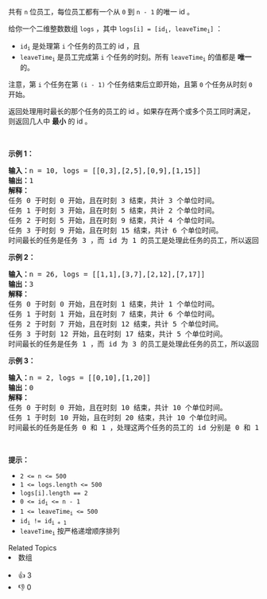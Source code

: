 <p>共有 <code>n</code> 位员工，每位员工都有一个从 <code>0</code> 到 <code>n - 1</code> 的唯一 id 。</p>

<p>给你一个二维整数数组 <code>logs</code> ，其中 <code>logs[i] = [id<sub>i</sub>, leaveTime<sub>i</sub>]</code> ：</p>

<ul> 
 <li><code>id<sub>i</sub></code> 是处理第 <code>i</code> 个任务的员工的 id ，且</li> 
 <li><code>leaveTime<sub>i</sub></code> 是员工完成第 <code>i</code> 个任务的时刻。所有 <code>leaveTime<sub>i</sub></code> 的值都是 <strong>唯一</strong> 的。</li> 
</ul>

<p>注意，第 <code>i</code> 个任务在第 <code>(i - 1)</code> 个任务结束后立即开始，且第 <code>0</code> 个任务从时刻 <code>0</code> 开始。</p>

<p>返回处理用时最长的那个任务的员工的 id 。如果存在两个或多个员工同时满足，则返回几人中 <strong>最小</strong> 的 id 。</p>

<p>&nbsp;</p>

<p><strong>示例 1：</strong></p>

<pre>
<strong>输入：</strong>n = 10, logs = [[0,3],[2,5],[0,9],[1,15]]
<strong>输出：</strong>1
<strong>解释：</strong>
任务 0 于时刻 0 开始，且在时刻 3 结束，共计 3 个单位时间。
任务 1 于时刻 3 开始，且在时刻 5 结束，共计 2 个单位时间。
任务 2 于时刻 5 开始，且在时刻 9 结束，共计 4 个单位时间。
任务 3 于时刻 9 开始，且在时刻 15 结束，共计 6 个单位时间。
时间最长的任务是任务 3 ，而 id 为 1 的员工是处理此任务的员工，所以返回 1 。
</pre>

<p><strong>示例 2：</strong></p>

<pre>
<strong>输入：</strong>n = 26, logs = [[1,1],[3,7],[2,12],[7,17]]
<strong>输出：</strong>3
<strong>解释：</strong>
任务 0 于时刻 0 开始，且在时刻 1 结束，共计 1 个单位时间。
任务 1 于时刻 1 开始，且在时刻 7 结束，共计 6 个单位时间。
任务 2 于时刻 7 开始，且在时刻 12 结束，共计 5 个单位时间。
任务 3 于时刻 12 开始，且在时刻 17 结束，共计 5 个单位时间。
时间最长的任务是任务 1 ，而 id 为 3 的员工是处理此任务的员工，所以返回 3 。
</pre>

<p><strong>示例 3：</strong></p>

<pre>
<strong>输入：</strong>n = 2, logs = [[0,10],[1,20]]
<strong>输出：</strong>0
<strong>解释：</strong>
任务 0 于时刻 0 开始，且在时刻 10 结束，共计 10 个单位时间。
任务 1 于时刻 10 开始，且在时刻 20 结束，共计 10 个单位时间。
时间最长的任务是任务 0 和 1 ，处理这两个任务的员工的 id 分别是 0 和 1 ，所以返回最小的 0 。
</pre>

<p>&nbsp;</p>

<p><strong>提示：</strong></p>

<ul> 
 <li><code>2 &lt;= n &lt;= 500</code></li> 
 <li><code>1 &lt;= logs.length &lt;= 500</code></li> 
 <li><code>logs[i].length == 2</code></li> 
 <li><code>0 &lt;= id<sub>i</sub> &lt;= n - 1</code></li> 
 <li><code>1 &lt;= leaveTime<sub>i</sub> &lt;= 500</code></li> 
 <li><code>id<sub>i</sub> != id<sub>i + 1</sub></code></li> 
 <li><code>leaveTime<sub>i</sub></code> 按严格递增顺序排列</li> 
</ul>

<div><div>Related Topics</div><div><li>数组</li></div></div><br><div><li>👍 3</li><li>👎 0</li></div>
